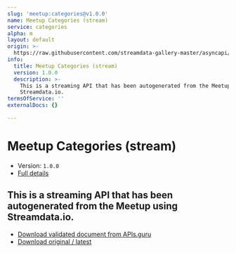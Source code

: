 ```yaml
---
slug: 'meetup:categories@v1.0.0'
name: Meetup Categories (stream)
service: categories
alpha: m
layout: default
origin: >-
  https://raw.githubusercontent.com/streamdata-gallery-master/asyncapi/master/_listings/meetup/meetup-categories-stream-async.md
info:
  title: Meetup Categories (stream)
  version: 1.0.0
  description: >-
    This is a streaming API that has been autogenerated from the Meetup using
    Streamdata.io.
termsOfService: ''
externalDocs: {}

---
```

# Meetup Categories (stream)

* Version: `1.0.0`
* [Full details](../html/meetup:categories@v1.0.0.html)



## This is a streaming API that has been autogenerated from the Meetup using Streamdata.io.



* [Download validated document from APIs.guru](https://raw.githubusercontent.com/APIs-guru/asyncapi-directory/master/docs/APIs/meetup%3Acategories%40v1.0.0.yaml)
* [Download original / latest](https://raw.githubusercontent.com/streamdata-gallery-master/asyncapi/master/_listings/meetup/meetup-categories-stream-async.md)

<script type="application/ld+json">
{
  "@context": "http://schema.org/",
  "@type": "WebAPI",
  "description": "This is a streaming API that has been autogenerated from the Meetup using Streamdata.io.",
  "documentation": "",

  "name": "Meetup Categories (stream)"
}
</script>
